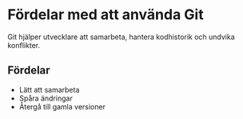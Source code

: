 # Fördelar med att använda Git

Git hjälper utvecklare att samarbeta, hantera kodhistorik och undvika konflikter.
## Fördelar

- Lätt att samarbeta
- Spåra ändringar
- Återgå till gamla versioner

